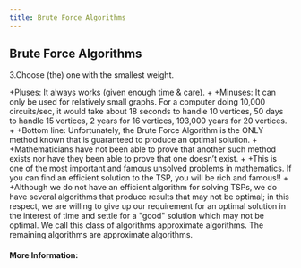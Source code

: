 ```yaml
---
title: Brute Force Algorithms
---
```

## Brute Force Algorithms

  3.Choose (the) one with the smallest weight.
  
  
 +Pluses: It always works (given enough time & care).
 +
 +Minuses: It can only be used for relatively small graphs. For a computer doing 10,000 circuits/sec, it would take about 18 seconds to handle 10 vertices, 50 days to handle 15 vertices, 2 years for 16 vertices, 193,000 years for 20 vertices.
 +
 +Bottom line: Unfortunately, the Brute Force Algorithm is the ONLY method known that is guaranteed to produce an optimal solution.
 +
 +Mathematicians have not been able to prove that another such method exists nor have they been able to prove that one doesn’t exist.
 +
 +This is one of the most important and famous unsolved problems in mathematics. If you can find an efficient solution to the TSP, you will be rich and famous!!
 +
 +Although we do not have an efficient algorithm for solving TSPs, we do have several algorithms that produce results that may not be optimal; in this respect, we are willing to give up our requirement for an optimal solution in the interest of time and settle for a "good" solution which may not be optimal. We call this class of algorithms approximate algorithms. The remaining algorithms are approximate algorithms.
#### More Information:
<!-- Please add any articles you think might be helpful to read before writing the article -->


